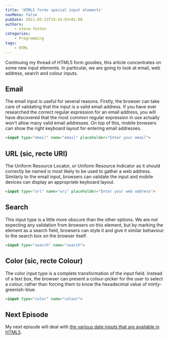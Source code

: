 ```yaml
---
title: 'HTML5 forms special input elements'
navMenu: false
pubDate: 2011-05-23T19:14:03+01:00
authors:
    - steve-fenton
categories:
    - Programming
tags:
    - HTML
---
```


Continuing my thread of HTML5 form goodies, this article concentrates on some new input elements. In particular, we are going to look at email, web address, search and colour inputs.

## Email

The email input is useful for several reasons. Firstly, the browser can take care of validating that the input is a valid email address. If you have ever researched the correct regular expression for an email address, you will have discovered that the most common regular expression in use actually won't allow many valid email addresses. On top of this, mobile browsers can show the right keyboard layout for entering email addresses.

```html
<input type="email" name="email" placeholder="Enter your email">
```

## URL (sic, recte URI)

The Uniform Resource Locator, or Uniform Resource Indicator as it should correctly be named is most likely to be used to gather a web address. Similarly to the email input, browsers can validate the input and mobile devices can display an appropriate keyboard layout.

```html
<input type="url" name="uri" placeholder="Enter your web address">
```

## Search

This input type is a little more obscure than the other options. We are not expecting any validation from browsers on this element, but by marking the element as a search field, browsers can style it and give it similar behaviour to the search box on the browser itself.

```html
<input type="search" name="search">
```

## Color (sic, recte Colour)

The color input type is a complete transformation of the input field. Instead of a text box, the browser can present a colour-picker for the user to select a colour, rather than forcing them to know the hexadecimal value of minty-greenish-blue.

```html
<input type="color" name="colour">
```

## Next Episode

My next episode will deal with [the various date inputs that are available in HTML5](/blog/2011/05/html-5-forms-date-input-elements/).
